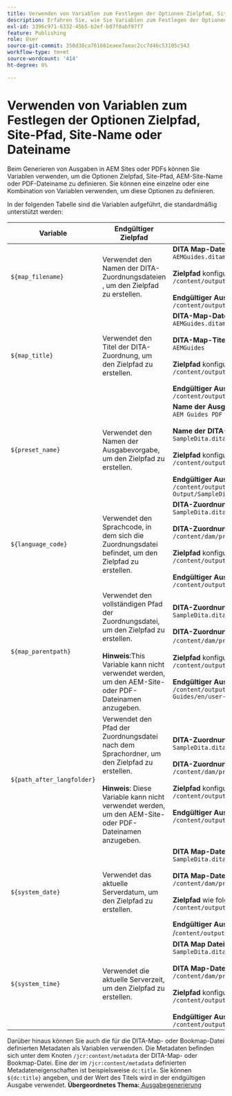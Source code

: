 ```yaml
---
title: Verwenden von Variablen zum Festlegen der Optionen Zielpfad, Site-Pfad, Site-Name oder Dateiname
description: Erfahren Sie, wie Sie Variablen zum Festlegen der Optionen „Zielpfad“, „Site-Name“ oder „Dateiname“ verwenden. Kenntnis der in AEM Guides unterstützten vordefinierten Variablen.
exl-id: 3396c971-6332-45b5-b2ef-b07f0abf97f7
feature: Publishing
role: User
source-git-commit: 358d38ca761661eaee7aeac2cc7d46c53105c543
workflow-type: tm+mt
source-wordcount: '414'
ht-degree: 0%

---
```


# Verwenden von Variablen zum Festlegen der Optionen Zielpfad, Site-Pfad, Site-Name oder Dateiname


Beim Generieren von Ausgaben in AEM Sites oder PDFs können Sie Variablen verwenden, um die Optionen Zielpfad, Site-Pfad, AEM-Site-Name oder PDF-Dateiname zu definieren. Sie können eine einzelne oder eine Kombination von Variablen verwenden, um diese Optionen zu definieren.

In der folgenden Tabelle sind die Variablen aufgeführt, die standardmäßig unterstützt werden:

| Variable | Endgültiger Zielpfad | Beispiel |
| --- | --- | --- |
| `${map_filename}` | Verwendet den Namen der DITA-Zuordnungsdateien , um den Zielpfad zu erstellen. | **DITA Map-Dateiname**:<br>`AEMGuides.ditamap`<br><br>**Zielpfad** konfiguriert als:<br>`/content/output/sites/${map_filename}`<br><br>**Endgültiger Ausgabespeicherort**:<br>`/content/output/sites/aemGuides/AEMGuides.html` |
| `${map_title}` | Verwendet den Titel der DITA-Zuordnung, um den Zielpfad zu erstellen. | **DITA-Map-Dateiname**:<br>`AEMGuides.ditamap`<br><br>**DITA-Map-Titel**:<br>`AEMGuides`<br><br>**Zielpfad** konfiguriert als:<br>`/content/output/sites/${map_title}`<br><br>**Endgültiger Ausgabespeicherort**:<br>`/content/output/sites/AEMGuides/AEMGuides.html` |
| `${preset_name}` | Verwendet den Namen der Ausgabevorgabe, um den Zielpfad zu erstellen. | **Name der Ausgabevorgabe**:<br>`AEM Guides PDF Output`<br><br>**Name der DITA-Zuordnungsdatei**:<br>`SampleDita.ditamap`<br><br>**Zielpfad** konfiguriert als:<br>`/content/output/sites/${preset_name}`<br><br>**Endgültiger Ausgabespeicherort**:<br>`/content/output/sites/AEM Guides PDF Output/SampleDita.html` |
| `${language_code}` | Verwendet den Sprachcode, in dem sich die Zuordnungsdatei befindet, um den Zielpfad zu erstellen. | **DITA-Zuordnungsdateiname**:<br>`SampleDita.ditamap`<br><br>**DITA-Zuordnungsdateipfad**:<br>`/content/dam/projects/AEM-Guides/en/user-guide/`<br><br>**Zielpfad** konfiguriert als:<br>`/content/output/sites/${language_code}`<br><br>**Endgültiger Ausgabespeicherort**:<br>`/content/output/sites/en/SampleDita.html` |
| `${map_parentpath}` | Verwendet den vollständigen Pfad der Zuordnungsdatei, um den Zielpfad zu erstellen.<br><br>**Hinweis**:This Variable kann nicht verwendet werden, um den AEM-Site- oder PDF-Dateinamen anzugeben. | **DITA-Zuordnungsdateiname**:<br>`SampleDita.ditamap`<br><br>**DITA-Zuordnungsdateipfad**:<br>`/content/dam/projects/AEM-Guides/en/user-guide`/<br><br>**Zielpfad** konfiguriert als:<br>`/content/output/sites/${map_parentpath}`<br><br>**Endgültiger Ausgabespeicherort**:<br>`/content/output/sites/content/dam/projects/AEM-Guides/en/user-guide/SampleDita.html` |
| `${path_after_langfolder}` | Verwendet den Pfad der Zuordnungsdatei nach dem Sprachordner, um den Zielpfad zu erstellen.<br><br>**Hinweis**: Diese Variable kann nicht verwendet werden, um den AEM-Site- oder PDF-Dateinamen anzugeben. | **DITA-Zuordnungsdateiname**:<br>`SampleDita.ditamap`<br><br>**DITA-Zuordnungsdateipfad**:<br>`/content/dam/projects/AEM-Guides/en/user-guide/`<br><br>**Zielpfad** konfiguriert als:<br>`/content/output/sites/${path\_after\_langfolder}`<br><br>**Endgültiger Ausgabespeicherort**:<br>`/content/output/sites/user-guide/SampleDita.html` |
| `${system_date}` | Verwendet das aktuelle Serverdatum, um den Zielpfad zu erstellen. | **DITA Map-Dateiname**: <br> `SampleDita.ditamap` <br><br> **DITA Map-Dateipfad:** <br> `/content/dam/projects/AEM-Guides/en/user-guide/` <br><br> **Zielpfad** wie folgt konfiguriert: <br> `/content/output/sites/${system_date}` <br> <br> **Endgültiger Ausgabespeicherort:** <br> /`content/output/sites/08252023/SampleDita.html` |
| `${system_time}` | Verwendet die aktuelle Serverzeit, um den Zielpfad zu erstellen. | **DITA Map Dateiname:** <br>`SampleDita.ditamap` <br> <br> **DITA Map-Dateipfad:** <br>`/content/dam/projects/AEM-Guides/en/user-guide/` <br><Br>**Zielpfad** konfiguriert als: <br> `/content/output/sites/${system_time}`<br><br>**Endgültiger Ausgabespeicherort:**<br>`/content/output/sites/055612/SampleDita.html` |

Darüber hinaus können Sie auch die für die DITA-Map- oder Bookmap-Datei definierten Metadaten als Variablen verwenden. Die Metadaten befinden sich unter dem Knoten `/jcr:content/metadata` der DITA-Map- oder Bookmap-Datei. Eine der im `/jcr:content/metadata` definierten Metadateneigenschaften ist beispielsweise `dc:title`. Sie können `${dc:title}` angeben, und der Wert des Titels wird in der endgültigen Ausgabe verwendet.
**Übergeordnetes Thema:**[ Ausgabegenerierung](generate-output.md)
